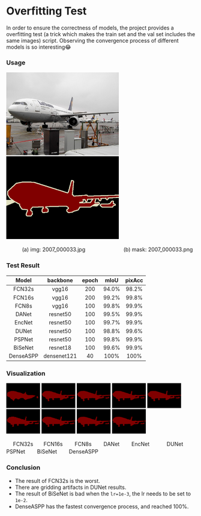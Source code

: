 # Overfitting Test

In order to ensure the correctness of models, the project provides a overfitting test (a trick which makes the train set and the val set includes the same images) script.
Observing the convergence process of different models is so interesting:joy:

### Usage

<img src='./test_img.jpg' width = '300' height = '220' /> <img src = './test_mask.png' width = '300' height = '220' />

　　　(a) img: 2007_000033.jpg  　　　　　　　(b) mask: 2007_000033.png

### Test Result
| Model  | backbone | epoch | mIoU  | pixAcc |
| :-----: | :----: | :-----: | :-----: | :------: |
| FCN32s | vgg16 | 200 | 94.0% | 98.2% |
| FCN16s | vgg16 | 200 | 99.2% | 99.8% |
| FCN8s | vgg16 | 100 | 99.8% | 99.9% |
| DANet | resnet50 | 100 | 99.5% | 99.9% |
| EncNet | resnet50 | 100 | 99.7% | 99.9% |
| DUNet | resnet50 | 100 | 98.8% | 99.6% |
| PSPNet | resnet50 | 100 | 99.8% | 99.9% |
| BiSeNet | resnet18 | 100 | 99.6% | 99.9% |
| DenseASPP | densenet121 | 40 | 100% | 100% |

### Visualization
<img src='./runs/fcn32s_epoch_300.png' width = '90' height = '65.7' /> <img src = './runs/fcn16s_epoch_200.png' width = '90' height = '65.7' />
<img src = './runs/fcn8s_epoch_100.png' width = '90' height = '65.7' /> <img src = './runs/danet_epoch_100.png' width = '90' height = '65.7' /> 
<img src = './runs/encnet_epoch_100.png' width = '90' height = '65.7' /> <img src = './runs/dunet_epoch_100.png' width = '90' height = '65.7' /> 
<img src = './runs/psp_epoch_100.png' width = '90' height = '65.7' /> <img src = './runs/bisenet_epoch_100.png' width = '90' height = '65.7' /> 
<img src = './runs/bisenet_epoch_100.png' width = '90' height = '65.7' />

　 FCN32s　　FCN16s　　 FCN8s　　 DANet　　  EncNet　　 　DUNet　　 PSPNet　　 BiSeNet　　 DenseASPP

### Conclusion
- The result of FCN32s is the worst.
- There are gridding artifacts in DUNet results.
- The result of BiSeNet is bad when the `lr=1e-3`, the lr needs to be set to `1e-2`.
- DenseASPP has the fastest convergence process, and reached 100%.